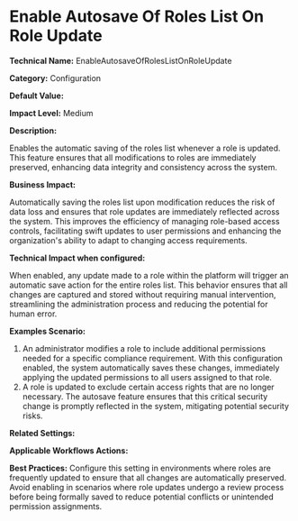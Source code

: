 # Enable Autosave Of Roles List On Role Update

**Technical Name:** EnableAutosaveOfRolesListOnRoleUpdate

**Category:** Configuration

**Default Value:**

**Impact Level:** Medium

**Description:**

Enables the automatic saving of the roles list whenever a role is updated. This feature ensures that all modifications to roles are immediately preserved, enhancing data integrity and consistency across the system.

**Business Impact:**

Automatically saving the roles list upon modification reduces the risk of data loss and ensures that role updates are immediately reflected across the system. This improves the efficiency of managing role-based access controls, facilitating swift updates to user permissions and enhancing the organization's ability to adapt to changing access requirements.

**Technical Impact when configured:**

When enabled, any update made to a role within the platform will trigger an automatic save action for the entire roles list. This behavior ensures that all changes are captured and stored without requiring manual intervention, streamlining the administration process and reducing the potential for human error.

**Examples Scenario:**

1. An administrator modifies a role to include additional permissions needed for a specific compliance requirement. With this configuration enabled, the system automatically saves these changes, immediately applying the updated permissions to all users assigned to that role.
2. A role is updated to exclude certain access rights that are no longer necessary. The autosave feature ensures that this critical security change is promptly reflected in the system, mitigating potential security risks.

**Related Settings:**

**Applicable Workflows Actions:** 

**Best Practices:** Configure this setting in environments where roles are frequently updated to ensure that all changes are automatically preserved. Avoid enabling in scenarios where role updates undergo a review process before being formally saved to reduce potential conflicts or unintended permission assignments.
